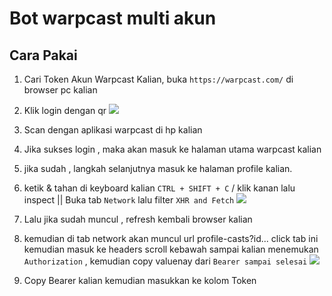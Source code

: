 # Bot warpcast multi akun

## Cara Pakai

1. Cari Token Akun Warpcast Kalian, buka `https://warpcast.com/` di browser pc kalian

2. Klik login dengan qr
   ![](img/qr.png)


3. Scan dengan aplikasi warpcast di hp kalian

4. Jika sukses login , maka akan masuk ke halaman utama warpcast kalian

5. jika sudah , langkah selanjutnya masuk ke halaman profile kalian.

6. ketik & tahan di keyboard kalian `CTRL + SHIFT + C` / klik kanan lalu inspect || Buka tab `Network` lalu filter `XHR and Fetch`
   ![](img/token_profile1.png)

7. Lalu jika sudah muncul , refresh kembali browser kalian
8. kemudian di tab network akan muncul url profile-casts?id... click tab ini kemudian masuk ke headers scroll kebawah sampai kalian menemukan `Authorization` , kemudian copy valuenay dari `Bearer sampai selesai`
    ![](img/token_profile.png)
9. Copy Bearer kalian kemudian masukkan ke kolom Token
